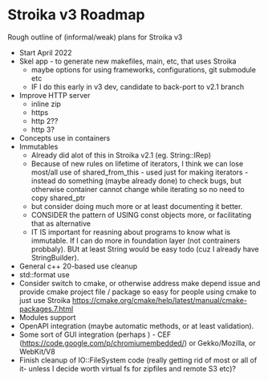 # Stroika v3 Roadmap

Rough outline of (informal/weak) plans for Stroika v3

- Start April 2022
- Skel app - to generate new makefiles, main, etc, that uses Stroika
  - maybe options for using frameworks, configurations, git submodule etc
  - IF I do this early in v3 dev, candidate to back-port to v2.1 branch
- Improve HTTP server
  - inline zip
  - https
  - http 2??
  - http 3?
- Concepts use in containers
- Immutables
  - Already did alot of this in Stroika v2.1 (eg. String::IRep)
  - Because of new rules on lifetime of iterators, I think we can lose most/all use of shared_from_this - used just for
    making iterators - instead do something (maybe already done) to check bugs, but otherwise container cannot change while
    iterating so no need to copy shared_ptr
  - but consider doing much more or at least documenting it better.
  - CONSIDER the pattern of USING const objects more, or facilitating that as alternative
  - IT IS important for reasning about programs to know what is immutable. If I can do more in foundation layer (not contrainers probbaly). BUt at least String would be easy todo (cuz I already have StringBuilder).
- General c++ 20-based use cleanup
- std::format use
- Consider switch to cmake, or otherwise address make depend issue
  and provide cmake project file / package so easy for people using cmake to just use Stroika
  https://cmake.org/cmake/help/latest/manual/cmake-packages.7.html
- Modules support
- OpenAPI integration (maybe automatic methods, or at least validation).
- Some sort of GUI integration (perhaps ) - CEF (https://code.google.com/p/chromiumembedded/) or Gekko/Mozilla, or WebKit/V8
- Finish cleanup of IO::FileSystem code (really getting rid of most or all of it- unless I decide worth virtual fs for zipfiles and remote S3 etc)?

